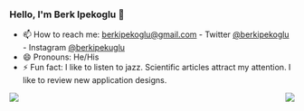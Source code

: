 ### Hello, I'm Berk Ipekoglu 👋

<!-- - 🔭 I’m currently working on Motivatiu -->
<!-- - 🌱 I’m currently learning Dart and Flutter -->
<!-- - 👯 I’m looking to collaborate on ... -->
<!-- - 🤔 I’m looking for help with ... -->
<!-- - 💬 Ask me about Flutter or Dart -->
- 📫 How to reach me: berkipekoglu@gmail.com - Twitter <a href="https://twitter.com/berkipekoglu">@berkipekoglu</a> - Instagram <a href="https://www.instagram.com/berkipekoglu/">@berkipekuglu</a>
- 😄 Pronouns: He/His
- ⚡ Fun fact: I like to listen to jazz. Scientific articles attract my attention. I like to review new application designs.



<img align="left" src="https://github-readme-stats.vercel.app/api/top-langs/?username=berkipekoglu&langs_count=8&title_color=ffffff&icon_color=bb2acf&text_color=ffffff&bg_color=360,cb2d3e,f85032&hide_border=false)](https://github.com/anuraghazra/github-readme-stats)">

<img align="right" src="https://github-readme-stats.vercel.app/api?username=berkipekoglu&&show_icons=true&title_color=ffffff&icon_color=bb2acf&text_color=daf7dc&bg_color=38194f&hide_border=true">
